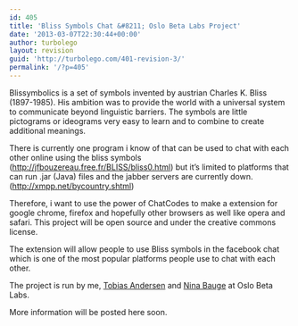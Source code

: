 ```yaml
---
id: 405
title: 'Bliss Symbols Chat &#8211; Oslo Beta Labs Project'
date: '2013-03-07T22:30:44+00:00'
author: turbolego
layout: revision
guid: 'http://turbolego.com/401-revision-3/'
permalink: '/?p=405'
---
```


Blissymbolics is a set of symbols invented by austrian Charles K. Bliss (1897-1985). His ambition was to provide the world with a universal system to communicate beyond linguistic barriers. The symbols are little pictograms or ideograms very easy to learn and to combine to create additional meanings.

There is currently one program i know of that can be used to chat with each other online using the bliss symbols (http://jfbouzereau.free.fr/BLISS/bliss0.html) but it’s limited to platforms that can run .jar (Java) files and the jabber servers are currently down. (http://xmpp.net/bycountry.shtml)

Therefore, i want to use the power of ChatCodes to make a extension for google chrome, firefox and hopefully other browsers as well like opera and safari. This project will be open source and under the creative commons license.

The extension will allow people to use Bliss symbols in the facebook chat which is one of the most popular platforms people use to chat with each other.

The project is run by me, [Tobias Andersen](http://www.facebook.com/turbolego "http://www.facebook.com/turbolego") and [Nina Bauge](http://www.facebook.com/stikling "http://www.facebook.com/stikling") at Oslo Beta Labs.

More information will be posted here soon.